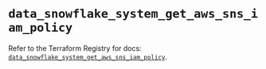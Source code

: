 # `data_snowflake_system_get_aws_sns_iam_policy`

Refer to the Terraform Registry for docs: [`data_snowflake_system_get_aws_sns_iam_policy`](https://registry.terraform.io/providers/snowflake-labs/snowflake/1.0.5/docs/data-sources/system_get_aws_sns_iam_policy).
